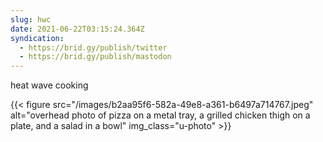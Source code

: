 ```yaml
---
slug: hwc
date: 2021-06-22T03:15:24.364Z
syndication:
  - https://brid.gy/publish/twitter
  - https://brid.gy/publish/mastodon
---
```

heat wave cooking 

{{< figure src="/images/b2aa95f6-582a-49e8-a361-b6497a714767.jpeg" alt="overhead photo of pizza on a metal tray, a grilled chicken thigh on a plate, and a salad in a bowl" img_class="u-photo" >}}